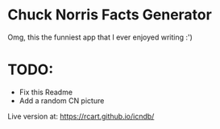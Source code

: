 # Chuck Norris Facts Generator

Omg, this the funniest app that I ever enjoyed writing :')

# TODO:
 * Fix this Readme
 * Add a random CN picture

 Live version at: https://rcart.github.io/icndb/
